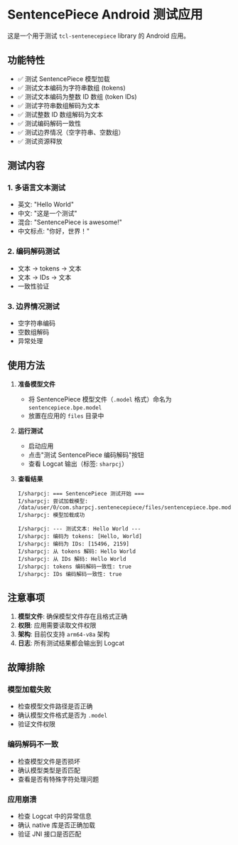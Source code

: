 # SentencePiece Android 测试应用

这是一个用于测试 `tcl-sentenecepiece` library 的 Android 应用。

## 功能特性

- ✅ 测试 SentencePiece 模型加载
- ✅ 测试文本编码为字符串数组 (tokens)
- ✅ 测试文本编码为整数 ID 数组 (token IDs)
- ✅ 测试字符串数组解码为文本
- ✅ 测试整数 ID 数组解码为文本
- ✅ 测试编码解码一致性
- ✅ 测试边界情况（空字符串、空数组）
- ✅ 测试资源释放

## 测试内容

### 1. 多语言文本测试
- 英文: "Hello World"
- 中文: "这是一个测试"
- 混合: "SentencePiece is awesome!"
- 中文标点: "你好，世界！"

### 2. 编码解码测试
- 文本 → tokens → 文本
- 文本 → IDs → 文本
- 一致性验证

### 3. 边界情况测试
- 空字符串编码
- 空数组解码
- 异常处理

## 使用方法

1. **准备模型文件**
   - 将 SentencePiece 模型文件（`.model` 格式）命名为 `sentencepiece.bpe.model`
   - 放置在应用的 `files` 目录中

2. **运行测试**
   - 启动应用
   - 点击"测试 SentencePiece 编码解码"按钮
   - 查看 Logcat 输出（标签: `sharpcj`）

3. **查看结果**
   ```
   I/sharpcj: === SentencePiece 测试开始 ===
   I/sharpcj: 尝试加载模型: /data/user/0/com.sharpcj.sentenecepiece/files/sentencepiece.bpe.model
   I/sharpcj: 模型加载成功
   
   I/sharpcj: --- 测试文本: Hello World ---
   I/sharpcj: 编码为 tokens: [Hello, World]
   I/sharpcj: 编码为 IDs: [15496, 2159]
   I/sharpcj: 从 tokens 解码: Hello World
   I/sharpcj: 从 IDs 解码: Hello World
   I/sharpcj: tokens 编码解码一致性: true
   I/sharpcj: IDs 编码解码一致性: true
   ```

## 注意事项

1. **模型文件**: 确保模型文件存在且格式正确
2. **权限**: 应用需要读取文件权限
3. **架构**: 目前仅支持 `arm64-v8a` 架构
4. **日志**: 所有测试结果都会输出到 Logcat

## 故障排除

### 模型加载失败
- 检查模型文件路径是否正确
- 确认模型文件格式是否为 `.model`
- 验证文件权限

### 编码解码不一致
- 检查模型文件是否损坏
- 确认模型类型是否匹配
- 查看是否有特殊字符处理问题

### 应用崩溃
- 检查 Logcat 中的异常信息
- 确认 native 库是否正确加载
- 验证 JNI 接口是否匹配
